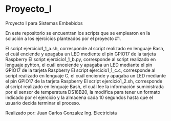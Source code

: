 # Proyecto_I
Proyecto I para Sistemas Embebidos

En este repositorio se encuentran los scripts que se emplearon en la solución a los ejercicios planteados por el proyecto #1.

El script ejercicio1_1_a.sh, corresponde al script realizado en lenguaje Bash, el cuál enciende y apagaba un LED mediente el pin GPIO17 de la tarjeta Raspberry
El script ejercicio1_1_b.py, corresponde al script realizado en lenguaje pyhton, el cuál enceiende y apagaba un LED mediante el pin GPIO17 de la tarjeta Raspberry
El script ejercicio1_1_c.c, corresponde al script realizado en lenguaje C, el cuál enciende y apagaba un LED mediante el pin GPIO17 de la tarjeta Raspberry
El script ejercicio1_2.sh, corresponde al script realizado en lenguaje Bash, el cuál lee la información suministrada por el sensor de temperatura DS18B20, la modifica para tener un formato indicado por el ejercicio y la almacena cada 10 segundos hasta que el usuario decida terminar el proceso.

Realizado por:
Juan Carlos Gonzalez
Ing. Electricista
